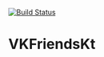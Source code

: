 [![Build Status](https://travis-ci.org/DmK78/VKFriendsKt.svg?branch=master)](https://travis-ci.org/DmK78/VKFriendsKt)

# VKFriendsKt
